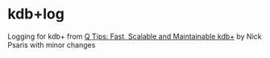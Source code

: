 # kdb+log
Logging for kdb+ from [Q Tips: Fast, Scalable and Maintainable kdb+](https://www.amazon.com/Tips-Fast-Scalable-Maintainable-Kdb/dp/9881389909) by Nick Psaris with minor changes
